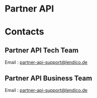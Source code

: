 # Partner API
# Contacts

## Partner API Tech Team
Email : <ins>partner-api-support@lendico.de</ins>

## Partner API Business Team
Email : <ins>partner-api-support@lendico.de</ins>